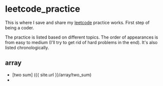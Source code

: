 # leetcode_practice

This is where I save and share my [leetcode](https://leetcode.com/) practice works. 
First step of being a coder.

The practice is listed based on different topics. 
The order of appearances is from easy to medium
(I'll try to get rid of hard problems in the end). 
It's also listed chronologically.

## array

- [two sum] ({{ site.url }}/array/two_sum)
- 
